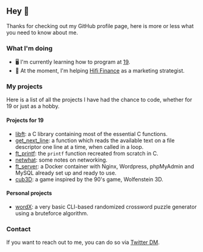 ## Hey 👋

Thanks for checking out my GitHub profile page, here is more or less what you need to know about me.

### What I'm doing
- 🖥 I'm currently learning how to program at [19](https://www.s19.be/).
- 💪 At the moment, I'm helping [Hifi Finance](https://hifi.finance) as a marketing strategist.

### My projects
Here is a list of all the projects I have had the chance to code, whether for 19 or just as a hobby.
#### Projects for 19
- [libft](https://github.com/maxdesalle/42/tree/main/libft): a C library containing most of the essential C functions.
- [get_next_line](https://github.com/maxdesalle/42/tree/main/get_next_line): a function which reads the available text on a file descriptor one line at a time, when called in a loop.
- [ft_printf](https://github.com/maxdesalle/42/tree/main/ft_printf): the ```printf``` function recreated from scratch in C.
- [netwhat](https://github.com/maxdesalle/42/tree/main/netwhat): some notes on networking.
- [ft_server](https://github.com/maxdesalle/42/tree/main/ft_server): a Docker container with Nginx, Wordpress, phpMyAdmin and MySQL already set up and ready to use.
- [cub3D](https://github.com/maxdesalle/42/tree/main/cub3D): a game inspired by the 90's game, Wolfenstein 3D.
#### Personal projects
- [wordX](https://github.com/maxdesalle/wordx): a very basic CLI-based randomized crossword puzzle generator using a bruteforce algorithm.

### Contact
If you want to reach out to me, you can do so via [Twitter DM](https://twitter.com/messages/compose?recipient_id=1054417789879025664).